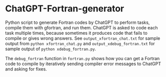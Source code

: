 # ChatGPT-Fortran-generator
Python script to generate Fortran codes by ChatGPT to perform tasks, compile them with gfortran, and run them. ChatGPT is asked to code each task multiple times, because sometimes it produces code that fails to compile or gives wrong answers. See `output_xfortran_chat.txt` for sample output from `python xfortran_chat.py` and `output_xdebug_fortran.txt` for sample output of `python xdebug_fortran.py`.

The `debug_fortran` function in `fortran.py` shows how you can get a Fortran code to compile by iteratively sending compiler error messages
to ChatGPT and asking for fixes.
